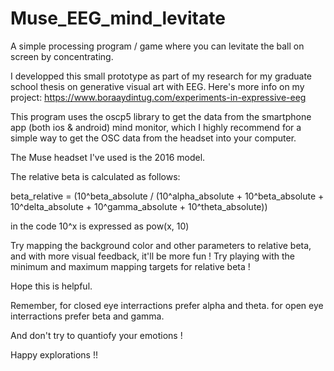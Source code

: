 # Muse_EEG_mind_levitate

A simple processing program / game where you can levitate the ball on screen by concentrating.

I developped this small prototype as part of my research for my graduate school thesis on generative visual art with EEG.
Here's more info on my project: https://www.boraaydintug.com/experiments-in-expressive-eeg

This program uses the oscp5 library to get the data from the smartphone app (both ios & android) mind monitor, which I highly recommend for a simple
way to get the OSC data from the headset into your computer.

The Muse headset I've used is the 2016 model.

The relative beta is calculated as follows:

beta_relative = (10^beta_absolute / (10^alpha_absolute + 10^beta_absolute + 10^delta_absolute + 10^gamma_absolute + 10^theta_absolute))

in the code 10^x is expressed as pow(x, 10)

Try mapping the background color and other parameters to relative beta, and with more visual feedback, it'll be more fun !
Try playing with the minimum and maximum mapping targets for relative beta !

Hope this is helpful.

Remember, 
for closed eye interractions prefer alpha and theta.
for open eye interractions prefer beta and gamma.

And don't try to quantiofy your emotions !

Happy explorations !!
